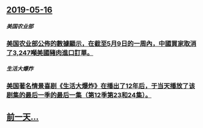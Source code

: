 ## [2019-05-16](/zh/news/2019/05/16/index.md)

##### 美国农业部
### [美国农业部公佈的數據顯示，在截至5月9日的一周內，中國買家取消了3,247噸美國豬肉進口訂單。 ](/zh/news/2019/05/16/美国农业部公佈的數據顯示-在截至5月9日的一周內-中國買家取消了3247噸美國豬肉進口訂單.md)
##### 生活大爆炸
### [美国著名情景喜剧《生活大爆炸》在播出了12年后，于当天播放了该剧集的最后一季的最后一集（第12季第23和24集）。](/zh/news/2019/05/16/美国著名情景喜剧-生活大爆炸-在播出了12年后-于当天播放了该剧集的最后一季的最后一集-第12季第23和24集.md)
## [前一天...](/zh/news/2019/05/14/index.md)

